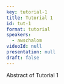 ```yaml
---
key: tutorial-1
title: Tutorial 1
id: tut-1
format: tutorial
speakers:
  - awschalom
videoId: null
presentation: null
draft: false
---
```

Abstract of Tutorial 1
